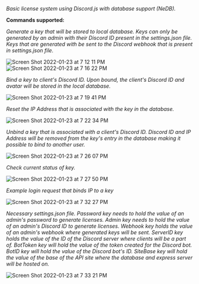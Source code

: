 *Basic license system using Discord.js with database support (NeDB).*

**Commands supported:**

*Generate a key that will be stored to local database. Keys can only be generated by an admin with their Discord ID present in the settings.json file. Keys that are generated with be sent to the Discord webhook that is present in settings.json file.*

![Screen Shot 2022-01-23 at 7 12 11 PM](https://user-images.githubusercontent.com/65430229/150706959-1b4c2bf0-eafd-48cf-9e55-e75b2b0f5644.png)
![Screen Shot 2022-01-23 at 7 16 22 PM](https://user-images.githubusercontent.com/65430229/150707169-e8ef0082-ad5c-4f3e-98e8-8b79425c8cf4.png)

*Bind a key to client's Discord ID. Upon bound, the client's Discord ID and avatar will be stored in the local database.*

![Screen Shot 2022-01-23 at 7 19 41 PM](https://user-images.githubusercontent.com/65430229/150707331-64f6f90a-572a-4f36-8eee-8cd62994a151.png)

*Reset the IP Address that is associated with the key in the database.*

![Screen Shot 2022-01-23 at 7 22 34 PM](https://user-images.githubusercontent.com/65430229/150707521-b657a59f-54a8-464e-b7ea-b352a63c56e7.png)

*Unbind a key that is associated with a client's Discord ID. Discord ID and IP Address will be removed from the key's entry in the database making it possible to bind to another user.*

![Screen Shot 2022-01-23 at 7 26 07 PM](https://user-images.githubusercontent.com/65430229/150707791-0734ff42-fb05-4fb5-8a69-05feb1781f3b.png)

*Check current status of key.*

![Screen Shot 2022-01-23 at 7 27 50 PM](https://user-images.githubusercontent.com/65430229/150707893-eb7a61c1-d71f-48da-a820-69867e3ea16b.png)

*Example login request that binds IP to a key*

![Screen Shot 2022-01-23 at 7 32 27 PM](https://user-images.githubusercontent.com/65430229/150708174-fd154597-6575-4be8-a962-3181611f5c39.png)

*Necessary settings.json file. Password key needs to hold the value of an admin's password to generate licenses. Admin key needs to hold the value of an admin's Discord ID to generate licenses. Webhook key holds the value of an admin's webhook where generated keys will be sent. ServerID key holds the value of the ID of the Discord server where clients will be a part of. BotToken key will hold the value of the token created for the Discord bot. BotID key will hold the value of the Discord bot's ID. SiteBase key will hold the value of the base of the API site where the database and express server will be hosted on.* 

![Screen Shot 2022-01-23 at 7 33 21 PM](https://user-images.githubusercontent.com/65430229/150708239-462e2701-fc48-4ded-83d1-4849608edc65.png)
